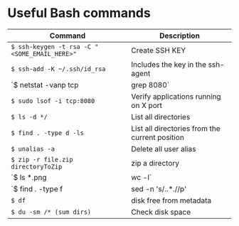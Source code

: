 # Useful Bash commands

| Command                                                  | Description                                    |
| -------------------------------------------------------- | ---------------------------------------------- |
| `$ ssh-keygen -t rsa -C "<SOME_EMAIL_HERE>"`             | Create SSH KEY                                 |
| `$ ssh-add -K ~/.ssh/id_rsa`                             | Includes the key in the ssh-agent              |
| `$ netstat -vanp tcp | grep 8080`                        | Verify applications running on X port          |
| `$ sudo lsof -i tcp:8080`                                | Verify applications running on X port          |
| `$ ls -d */`                                             | List all directories                           |
| `$ find . -type d -ls`                                   | List all directories from the current position |
| `$ unalias -a`                                           | Delete all user alias                          |
| `$ zip -r file.zip directoryToZip`                       | zip a directory                                |
| `$ ls *.png | wc -l`                                     | Count files by extension                       |
| `$ find . -type f | sed -n 's/..*\.//p'| sort | uniq -c` | Count all files grouping by type               |
| `$ df`                                                   | disk free from metadata                        |
| `$ du -sm /* (sum dirs)`                                 | Check disk space                               |
